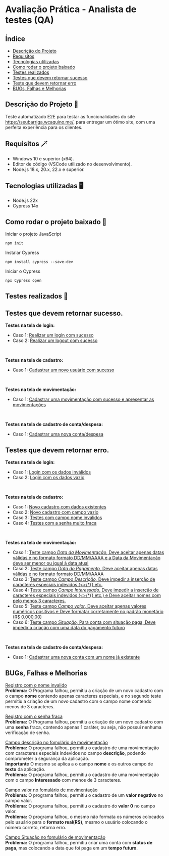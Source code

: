 # Avaliação Prática - Analista de testes (QA)

## Índice 
* [Descrição do Projeto](https://github.com/Antony-Chagas/avaliacaoPraticaQA/tree/main?tab=readme-ov-file#descri%C3%A7%C3%A3o-do-projeto-)
* [Requisitos](https://github.com/Antony-Chagas/avaliacaoPraticaQA/tree/main?tab=readme-ov-file#requisitos-)
* [Tecnologias utilizadas](https://github.com/Antony-Chagas/avaliacaoPraticaQA/tree/main?tab=readme-ov-file#tecnologias-utilizadas-)
* [Como rodar o projeto baixado](https://github.com/Antony-Chagas/avaliacaoPraticaQA/tree/main?tab=readme-ov-file#como-rodar-o-projeto-baixado-)
* [Testes realizados](https://github.com/Antony-Chagas/avaliacaoPraticaQA/tree/main?tab=readme-ov-file#testes-realizados-)
* [Testes que devem retornar sucesso](https://github.com/Antony-Chagas/avaliacaoPraticaQA/tree/main?tab=readme-ov-file#testes-que-devem-retornar-sucesso)
* [Teste que devem retornar erro](https://github.com/Antony-Chagas/avaliacaoPraticaQA/tree/main?tab=readme-ov-file#testes-que-devem-retornar-erro)
* [BUGs, Falhas e Melhorias](https://github.com/Antony-Chagas/avaliacaoPraticaQA/tree/main?tab=readme-ov-file#bugs-falhas-e-melhorias)

## Descrição do Projeto 📰
Teste automatizado E2E para testar as funcionalidades do site https://seubarriga.wcaquino.me/, para entregar um ótimo site, com uma perfeita experiência para os clientes.

## Requisitos 🪄
* Windows 10 e superior (x64). <br>
* Editor de código (VSCode utilizado no desenvolvimento). <br>
* Node.js 18.x, 20.x, 22.x e superior. <br>

## Tecnologias utilizadas 🖥
* Node.js 22x <br>
* Cypress 14x

## Como rodar o projeto baixado 🎡
Iniciar o projeto JavaScript
```
npm init
```
Instalar Cypress
```
npm install cypress --save-dev
```
Iniciar o Cypress
```
npx Cypress open
```

## Testes realizados 🔬

## Testes que devem retornar sucesso.

**Testes na tela de login:** 
* Caso 1: [Realizar um login com sucesso](https://github.com/Antony-Chagas/avaliacaoPraticaQA/blob/main/cypress/e2e/test_returns_success/login_screen/login_case1.cy.js)
* Caso 2: [Realizar um logout com sucesso](https://github.com/Antony-Chagas/avaliacaoPraticaQA/blob/main/cypress/e2e/test_returns_success/login_screen/logout_case1.cy.js)
<br>

**Testes na tela de cadastro:** 
* Caso 1: [Cadastrar um novo usuário com sucesso](https://github.com/Antony-Chagas/avaliacaoPraticaQA/blob/main/cypress/e2e/test_returns_success/registration_screen/register_case1.cy.js)
<br>

**Testes na tela de movimentação:** 
* Caso 1: [Cadastrar uma movimentação com sucesso e apresentar as movimentações](https://github.com/Antony-Chagas/avaliacaoPraticaQA/blob/main/cypress/e2e/test_returns_success/screen_of_movement/extract_case1.cy.js)
<br>

**Testes na tela de cadastro de conta/despesa:** 
* Caso 1: [Cadastrar uma nova conta/despesa](https://github.com/Antony-Chagas/avaliacaoPraticaQA/blob/main/cypress/e2e/test_returns_success/expense_creation_screen/create_expense_case1.cy.js)

## Testes que devem retornar erro.
**Testes na tela de login:** 
* Caso 1: [Login com os dados inválidos](https://github.com/Antony-Chagas/avaliacaoPraticaQA/blob/main/cypress/e2e/test_returns_error/login_screen/login_case1.cy.js)
* Caso 2: [Login com os dados vazio](https://github.com/Antony-Chagas/avaliacaoPraticaQA/blob/main/cypress/e2e/test_returns_error/login_screen/login_case2.cy.js)
<br>

**Testes na tela de cadastro:** 
* Caso 1: [Novo cadastro com dados existentes](https://github.com/Antony-Chagas/avaliacaoPraticaQA/blob/main/cypress/e2e/test_returns_error/registration_screen/register_case1.cy.js)
* Caso 2: [Novo cadastro com campo vazio](https://github.com/Antony-Chagas/avaliacaoPraticaQA/blob/main/cypress/e2e/test_returns_error/registration_screen/register_case2.cy.js)
* Caso 3: [Testes com campo nome inválidos](https://github.com/Antony-Chagas/avaliacaoPraticaQA/blob/main/cypress/e2e/test_returns_error/registration_screen/register_case3.cy.js)
* Caso 4: [Testes com a senha muito fraca](https://github.com/Antony-Chagas/avaliacaoPraticaQA/blob/main/cypress/e2e/test_returns_error/registration_screen/register_case4.cy.js)
<br>

**Testes na tela de movimentação:** 
* Caso 1: [Teste campo *Data da Movimentação*, Deve aceitar apenas datas válidas e no formato formato DD/MM/AAAA e a Data da Movimentação deve ser menor ou igual à data atual](https://github.com/Antony-Chagas/avaliacaoPraticaQA/blob/main/cypress/e2e/test_returns_error/screen_of_movement/movement_case1.cy.js)
* Caso 2: [Teste campo *Data do Pagamento*, Deve aceitar apenas datas válidas e no formato formato DD/MM/AAAA](https://github.com/Antony-Chagas/avaliacaoPraticaQA/blob/main/cypress/e2e/test_returns_error/screen_of_movement/movement_case2.cy.js)
* Caso 3: [Teste campo *Campo Descrição*, Deve impedir a inserção de caracteres especiais indevidos (<>/*{} etc.](https://github.com/Antony-Chagas/avaliacaoPraticaQA/blob/main/cypress/e2e/test_returns_error/screen_of_movement/movement_case3.cy.js)
* Caso 4: [Teste campo *Campo Interessado*, Deve impedir a inserção de caracteres especiais indevidos (<>/*{} etc.) e Deve aceitar nomes com pelo menos 3 caracteres.](https://github.com/Antony-Chagas/avaliacaoPraticaQA/blob/main/cypress/e2e/test_returns_error/screen_of_movement/movement_case4.cy.js)
* Caso 5: [Teste campo *Campo valor*, Deve aceitar apenas valores numéricos positivos e Deve formatar corretamente no padrão monetário (R$ 0.000,00)](https://github.com/Antony-Chagas/avaliacaoPraticaQA/blob/main/cypress/e2e/test_returns_error/screen_of_movement/movement_case5.cy.js)
* Caso 6: [Teste campo *Situação*, Para conta com situação paga, Deve impedir a criação com uma data do pagamento futuro](https://github.com/Antony-Chagas/avaliacaoPraticaQA/blob/main/cypress/e2e/test_returns_error/screen_of_movement/movement_case6.cy.js)
<br>

**Testes na tela de cadastro de conta/despesa:** 
* Caso 1: [Cadastrar uma nova conta com um nome já existente](https://github.com/Antony-Chagas/avaliacaoPraticaQA/blob/main/cypress/e2e/test_returns_error/expense_creation_screen/create_expense_case1.cy.js)
## BUGs, Falhas e Melhorias 

[Registro com o nome invalido](https://github.com/Antony-Chagas/avaliacaoPraticaQA/blob/main/cypress/e2e/test_returns_error/registration_screen/register_case3.cy.js) <br>
**Problema:** O Programa falhou, permitiu a criação de um novo cadastro com o campo **nome** contendo apenas caracteres especiais, e no segundo teste permitiu a criação de um novo cadastro com o campo nome contendo menos de 3 caracteres.

[Registro com o senha fraca](https://github.com/Antony-Chagas/avaliacaoPraticaQA/blob/main/cypress/e2e/test_returns_error/registration_screen/register_case4.cy.js) <br> 
**Problema:** O Programa falhou, permitiu a criação de um novo cadastro com uma **senha** fraca, contendo apenas 1 caráter, ou seja, não possui nenhuma verificação de senha.

[Campo descrição no fomulário de movimentação](https://github.com/Antony-Chagas/avaliacaoPraticaQA/blob/main/cypress/e2e/test_returns_error/screen_of_movement/movement_case3.cy.js) <br>
**Problema:** O programa falhou, permitiu o cadastro de uma movimentação com caracteres especiais indevidos no campo **descrição**, podendo comprometer a segurança da aplicação.<br>
**Importante** O mesmo se aplica a o campo **nome** e os outros campo de **texto** da aplicação.<br>
**Problema:** O programa falhou, permitiu o cadastro de uma movimentação com o campo **Interessado** com menos de 3 caracteres. <br>

[Campo valor no fomulário de movimentação](https://github.com/Antony-Chagas/avaliacaoPraticaQA/blob/main/cypress/e2e/test_returns_error/screen_of_movement/movement_case5.cy.js) <br>
**Problema:** O programa falhou, permitiu o cadastro de um **valor negativo** no campo valor.<br>
**Problema:** O programa falhou, permitiu o cadastro do **valor 0** no campo valor. <br>
**Problema:** O programa falhou, o mesmo não formata os números colocados pelo usuário para o **formato real(R$)**, mesmo o usuário colocando o número correto, retorna erro.<br>

[Campo Situação no fomulário de movimentação](https://github.com/Antony-Chagas/avaliacaoPraticaQA/blob/main/cypress/e2e/test_returns_error/screen_of_movement/movement_case6.cy.js) <br>
**Problema:** O programa falhou, permitiu criar uma conta com **status de paga**, mas colocando a data que foi paga em um **tempo futuro**.